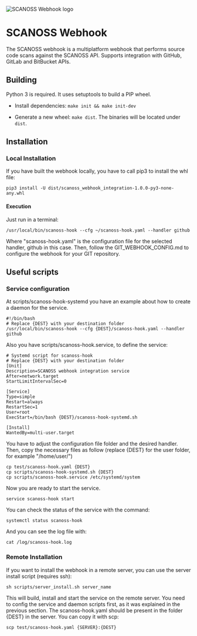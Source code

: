 ![SCANOSS Webhook logo](docs/webhook.png)

# SCANOSS Webhook

The SCANOSS webhook is a multiplatform webhook that performs source code scans against the SCANOSS API. Supports integration with GitHub, GitLab and BitBucket APIs.

## Building

Python 3 is required. It uses setuptools to build a PIP wheel.

- Install dependencies: `make init && make init-dev`

- Generate a new wheel: `make dist`. The binaries will be located under `dist`.

## Installation
### Local Installation

If you have built the webhook locally, you have to call pip3 to install the whl file:
```
pip3 install -U dist/scanoss_webhook_integration-1.0.0-py3-none-any.whl
```
#### Execution
Just run in a terminal:
```
/usr/local/bin/scanoss-hook --cfg ~/scanoss-hook.yaml --handler github
```
Where "scanoss-hook.yaml" is the configuration file for the selected handler, github in this case.
Then, follow the GIT_WEBHOOK_CONFIG.md to configure the webhook for your GIT repository.

## Useful scripts

### Service configuration
At scripts/scanoss-hook-systemd you have an example about how to create a daemon for the service.
```
#!/bin/bash
# Replace {DEST} with your destination folder
/usr/local/bin/scanoss-hook --cfg {DEST}/scanoss-hook.yaml --handler github
```
Also you have scripts/scanoss-hook.service, to define the service:
```
# Systemd script for scanoss-hook
# Replace {DEST} with your destination folder
[Unit]
Description=SCANOSS webhook integration service
After=network.target
StartLimitIntervalSec=0

[Service]
Type=simple
Restart=always
RestartSec=1
User=root
ExecStart=/bin/bash {DEST}/scanoss-hook-systemd.sh

[Install]
WantedBy=multi-user.target
```
You have to adjust the configuration file folder and the desired handler.
Then, copy the necessary files as follow (replace {DEST} for the user folder, for example "/home/user/")
```
cp test/scanoss-hook.yaml {DEST}
cp scripts/scanoss-hook-systemd.sh {DEST}
cp scripts/scanoss-hook.service /etc/systemd/system
```
Now you are ready to start the service.
```
service scanoss-hook start
```
You can check the status of the service with the command:
```
systemctl status scanoss-hook
```
And you can see the log file with:
```
cat /log/scanoss-hook.log
```
### Remote Installation
If you want to install the webhook in a remote server, you can use the server install script (requires ssh):
```
sh scripts/server_install.sh server_name
```
This will build, install and start the service on the remote server. You need to config the service and daemon scripts first, as it was explained in the previous section. The scanoss-hook.yaml should be present in the folder {DEST} in the server. You can copy it with scp:
```
scp test/scanoss-hook.yaml {SERVER}:{DEST}

```









